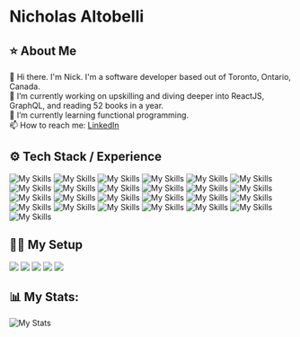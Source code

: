 # Nicholas Altobelli

## :star: About Me
👋 Hi there. I'm Nick. I'm a software developer based out of Toronto, Ontario, Canada. <br/>
🔭 I’m currently working on upskilling and diving deeper into ReactJS, GraphQL, and reading 52 books in a year.<br/>
🌱 I’m currently learning functional programming.<br/>
📫 How to reach me: [LinkedIn](https://www.linkedin.com/in/nicholasaltobelli1/)


## :gear: Tech Stack / Experience
![My Skills](https://img.shields.io/badge/Ruby_on_Rails-CC0000?style=for-the-badge&logo=ruby-on-rails&logoColor=white)
![My Skills](https://img.shields.io/badge/Ruby-CC342D?style=for-the-badge&logo=ruby&logoColor=white)
![My Skills](https://img.shields.io/badge/Python-FFD43B?style=for-the-badge&logo=python&logoColor=blue)
![My Skills](https://img.shields.io/badge/json-5E5C5C?style=for-the-badge&logo=json&logoColor=white)
![My Skills](https://img.shields.io/badge/HTML5-E34F26?style=for-the-badge&logo=html5&logoColor=white)
![My Skills](https://img.shields.io/badge/CSS3-1572B6?style=for-the-badge&logo=css3&logoColor=white)
![My Skills](https://img.shields.io/badge/Sass-CC6699?style=for-the-badge&logo=sass&logoColor=white)
![My Skills](https://img.shields.io/badge/React-20232A?style=for-the-badge&logo=react&logoColor=61DAFB)
![My Skills](https://img.shields.io/badge/JavaScript-323330?style=for-the-badge&logo=javascript&logoColor=F7DF1E)
![My Skills](https://img.shields.io/badge/jQuery-0769AD?style=for-the-badge&logo=jquery&logoColor=white)
![My Skills](https://img.shields.io/badge/TypeScript-007ACC?style=for-the-badge&logo=typescript&logoColor=white)
![My Skills](https://img.shields.io/badge/Webpack-8DD6F9?style=for-the-badge&logo=Webpack&logoColor=white)
![My Skills](https://img.shields.io/badge/Cypress-17202C?style=for-the-badge&logo=cypress&logoColor=white)
![My Skills](https://img.shields.io/badge/Babel-F9DC3E?style=for-the-badge&logo=babel&logoColor=white)
![My Skills](https://img.shields.io/badge/npm-CB3837?style=for-the-badge&logo=npm&logoColor=white)
![My Skills](https://img.shields.io/badge/Amazon_AWS-FF9900?style=for-the-badge&logo=amazonaws&logoColor=white)
![My Skills](https://img.shields.io/badge/redis-%23DD0031.svg?&style=for-the-badge&logo=redis&logoColor=white)
![My Skills](https://img.shields.io/badge/PostgreSQL-316192?style=for-the-badge&logo=postgresql&logoColor=white)
![My Skills](https://img.shields.io/badge/redis-CC0000.svg?&style=for-the-badge&logo=redis&logoColor=white)
![My Skills](https://img.shields.io/badge/Docker-2CA5E0?style=for-the-badge&logo=docker&logoColor=white)
![My Skills](https://img.shields.io/badge/circleci-343434?style=for-the-badge&logo=circleci&logoColor=white)
![My Skills](https://img.shields.io/badge/Code%20Climate-000000?style=for-the-badge&logo=Code%20Climate&logoColor=white)
![My Skills](https://img.shields.io/badge/GIT-E44C30?style=for-the-badge&logo=git&logoColor=white)
![My Skills](https://img.shields.io/badge/iTerm2-000000?style=for-the-badge&logo=iterm2&logoColor=white)
![My Skills](https://img.shields.io/badge/Postman-FF6C37?style=for-the-badge&logo=Postman&logoColor=white)

## :climbing_man: My Setup
![](https://img.shields.io/badge/Apple%20laptop-333333?style=for-the-badge&logo=apple&logoColor=white)
![](https://img.shields.io/badge/iOS-000000?style=for-the-badge&logo=ios&logoColor=white)
![](https://img.shields.io/badge/Google_chrome-4285F4?style=for-the-badge&logo=Google-chrome&logoColor=white)
![](https://img.shields.io/badge/Atom-66595C?style=for-the-badge&logo=Atom&logoColor=white)
![](https://img.shields.io/badge/Trello-0052CC?style=for-the-badge&logo=trello&logoColor=white)

## :bar_chart: My Stats:
![My Stats](https://github-readme-stats-git-masterrstaa-rickstaa.vercel.app/api?username=DataNick&theme=tokyonight)

<!--
[![My Skills](https://skillicons.dev/icons?i=ruby,rails,python,react,javascript,jquery,aws,postgres&perline=8)](https://skillicons.dev)
https://github.com/alexandresanlim/Badges4-README.md-Profile
[![My Skills](https://skillicons.dev/icons?i=js,html,css,wasm)](https://skillicons.dev)
[![](https://img.shields.io/badge/github-blue?style=for-the-badge)](https://github.com/hamzamohdzubair/redant)
### Hi there 👋
https://github.com/tandpfun/skill-icons
**DataNick/DataNick** is a ✨ _special_ ✨ repository because its `README.md` (this file) appears on your GitHub profile.
![github](https://img.shields.io/badge/GitHub-000000?style=for-the-badge&logo=GitHub&logoColor=white)
Here are some ideas to get you started:

- 🔭 I’m currently working on ...
- 🌱 I’m currently learning ...
- 👯 I’m looking to collaborate on ...
- 🤔 I’m looking for help with ...
- 💬 Ask me about ...
- 📫 How to reach me: ...
- 😄 Pronouns: ...
- ⚡ Fun fact: ...
-->
